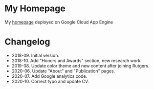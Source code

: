 # My Homepage
My [homepage](http://liw-vivian.appspot.com) deployed on Google Cloud App Engine

# Changelog
* 2018-09. Initial version.
* 2018-10. Add "Honors and Awards" section, new research work.
* 2019-08. Update color theme and new content after joining Rutgers.
* 2020-06. Update "About" and "Publication" pages.
* 2020-07. Add Google analytics code.
* 2020-10. Correct typo and update CV. 
